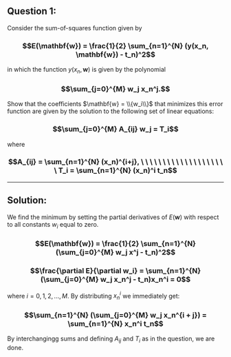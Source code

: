 ## **Question 1**:

Consider the sum-of-squares function given by 
### $$E(\mathbf{w}) = \frac{1}{2} \sum_{n=1}^{N} (y(x_n, \mathbf{w}) - t_n)^2$$
in which the function $y(x_n, \mathbf{w})$ is given by the polynomial
### $$\sum_{j=0}^{M} w_j x_n^j.$$
Show that the coefficients $\mathbf{w} = \\{w_i\\}$ that minimizes this error function are given by the solution to the following set of linear equations:
### $$\sum_{j=0}^{M} A_{ij} w_j = T_i$$ 
where
### $$A_{ij} = \sum_{n=1}^{N} (x_n)^{i+j}, \ \ \ \ \ \ \ \ \ \ \ \ \ \ \ \ \ \ \ \ T_i = \sum_{n=1}^{N} (x_n)^i t_n$$
---
## **Solution**:

We find the minimum by setting the partial derivatives of $E(\mathbf{w})$ with respect to all constants $w_i$ equal to zero.
### $$E(\mathbf{w}) = \frac{1}{2} \sum_{n=1}^{N} (\sum_{j=0}^{M} w_j x^j - t_n)^2$$
### $$\frac{\partial E}{\partial w_i} = \sum_{n=1}^{N} (\sum_{j=0}^{M} w_j x_n^j - t_n)x_n^i = 0$$
where $i = 0, 1, 2, ..., M$. By distributing $x_n^i$ we immediately get:
### $$\sum_{n=1}^{N} (\sum_{j=0}^{M} w_j x_n^{i + j}) = \sum_{n=1}^{N} x_n^i t_n$$
By interchangingg sums and defining $A_{ij}$ and $T_i$ as in the question, we are done.
